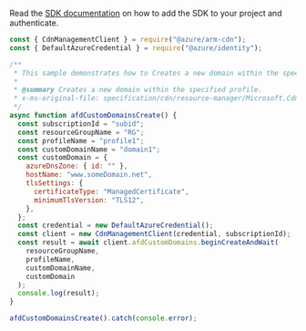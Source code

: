 Read the [SDK documentation](https://github.com/Azure/azure-sdk-for-js/blob/%40azure%2Farm-cdn_7.0.0/sdk/cdn/arm-cdn/README.md) on how to add the SDK to your project and authenticate.

```javascript
const { CdnManagementClient } = require("@azure/arm-cdn");
const { DefaultAzureCredential } = require("@azure/identity");

/**
 * This sample demonstrates how to Creates a new domain within the specified profile.
 *
 * @summary Creates a new domain within the specified profile.
 * x-ms-original-file: specification/cdn/resource-manager/Microsoft.Cdn/stable/2021-06-01/examples/AFDCustomDomains_Create.json
 */
async function afdCustomDomainsCreate() {
  const subscriptionId = "subid";
  const resourceGroupName = "RG";
  const profileName = "profile1";
  const customDomainName = "domain1";
  const customDomain = {
    azureDnsZone: { id: "" },
    hostName: "www.someDomain.net",
    tlsSettings: {
      certificateType: "ManagedCertificate",
      minimumTlsVersion: "TLS12",
    },
  };
  const credential = new DefaultAzureCredential();
  const client = new CdnManagementClient(credential, subscriptionId);
  const result = await client.afdCustomDomains.beginCreateAndWait(
    resourceGroupName,
    profileName,
    customDomainName,
    customDomain
  );
  console.log(result);
}

afdCustomDomainsCreate().catch(console.error);
```
